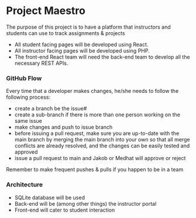 # Project Maestro

The purpose of this project is to have a platform that instructors and students can use to track assignments & projects

- All student facing pages will be developed using React.
- All instructor facing pages will be developed using PHP.
- The front-end React team will need the back-end team to develop all the necessary REST APIs.

### GitHub Flow
Every time that a developer makes changes, he/she needs to follow the following process:
- create a branch be the issue#
- create a sub-branch if there is more than one person working on the same issue
- make changes and push to issue branch
- before issuing a pull request, make sure you are up-to-date with the main branch by merging the main branch into your own so that all merge conflicts are already resolved, and the changes can be easily tested and approved
- issue a pull request to main and Jakob or Medhat will approve or reject

Remember to make frequent pushes & pulls if you happen to be in a team

### Architecture
- SQLite database will be used
- Back-end will be (among other things) the instructor portal
- Front-end will cater to student interaction
